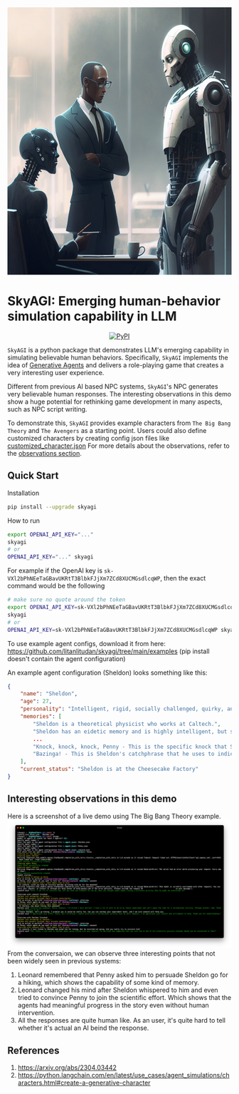 <div align="center">
    <img src="images/background.png" height=600 alt=""/>
</div>

# SkyAGI: Emerging human-behavior simulation capability in LLM

<p align="center">
    <a href="https://pypi.org/project/skyagi/">
        <img alt="PyPI" src="https://img.shields.io/pypi/v/skyagi?color=gree">
    </a>
</p>

`SkyAGI` is a python package that demonstrates LLM's emerging capability in simulating believable human behaviors.
Specifically, `SkyAGI` implements the idea of [Generative Agents](https://arxiv.org/abs/2304.03442) and delivers a role-playing game that creates a very interesting user experience.

Different from previous AI based NPC systems, `SkyAGI`'s NPC generates very believable human responses.
The interesting observations in this demo show a huge potential for rethinking game development in many aspects, such as NPC script writing.

To demonstrate this, `SkyAGI` provides example characters from `The Big Bang Theory` and `The Avengers` as a starting point.
Users could also define customized characters by creating config json files like [customized_character.json](https://github.com/litanlitudan/skyagi/blob/main/examples/example_agent.json)
For more details about the observations, refer to the [observations section](https://github.com/litanlitudan/skyagi/#interesting-observations-in-this-demo).

## Quick Start

Installation

```sh
pip install --upgrade skyagi
```

How to run

```sh
export OPENAI_API_KEY="..."
skyagi
# or
OPENAI_API_KEY="..." skyagi
```

For example if the OpenAI key is `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`, then the exact command would be the following

```sh
# make sure no quote around the token
export OPENAI_API_KEY=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
skyagi
# or
OPENAI_API_KEY=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 skyagi
```

To use example agent configs, download it from here: https://github.com/litanlitudan/skyagi/tree/main/examples
(pip install doesn't contain the agent configuration)

An example agent configuration (Sheldon) looks something like this:

```json
{
    "name": "Sheldon",
    "age": 27,
    "personality": "Intelligent, rigid, socially challenged, quirky, and arrogant.",
    "memories": [
        "Sheldon is a theoretical physicist who works at Caltech.",
        "Sheldon has an eidetic memory and is highly intelligent, but struggles with social skills and sarcasm.",
        ...
        "Knock, knock, knock, Penny - This is the specific knock that Sheldon uses when he visits Penny's apartment, which he repeats three times.",
        "Bazinga! - This is Sheldon's catchphrase that he uses to indicate he was joking or playing a prank on someone."
    ],
    "current_status": "Sheldon is at the Cheesecake Factory"
}
```

## Interesting observations in this demo

Here is a screenshot of a live demo using The Big Bang Theory example.
![demo](./images/demo.png)
From the conversaion, we can observe three interesting points that not been widely seen in previous systems:

1. Leonard remembered that Penny asked him to persuade Sheldon go for a hiking, which shows the capability of some kind of memory.
2. Leonard changed his mind after Sheldon whispered to him and even tried to convince Penny to join the scientific effort. Which shows that the agents had meaningful progress in the story even without human intervention.
3. All the responses are quite human like. As an user, it's quite hard to tell whether it's actual an AI beind the response.

## References

1. https://arxiv.org/abs/2304.03442
2. https://python.langchain.com/en/latest/use_cases/agent_simulations/characters.html#create-a-generative-character
